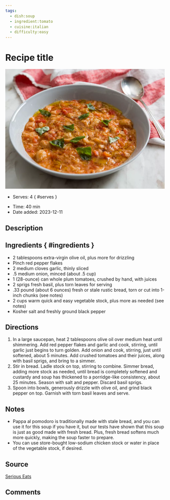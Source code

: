 ```yaml
---
tags:
  - dish:soup
  - ingredient:tomato
  - cuisine:italian
  - difficulty:easy
---
```

<!-- Tags can have colon, but no space around it -->

# Recipe title

![Recipe picture](../images/pappa_al_pomodoro.webp)

<!-- Serves has to be a single number, no dashes, but text is allowed after the
number (e.g., 24 cookies) -->
- Serves: 4
{ #serves }
<!-- Time is not parsed, so anything can be input here, and additional
values can be added (e.g., "active time", "cooking time", etc) -->
- Time: 40 min
- Date added: 2023-12-11

## Description

## Ingredients { #ingredients }

<!-- Decimals are allowed, fractions are not. For ranges, use only a single dash
and no spaces between the numbers. -->

- 2 tablespoons extra-virgin olive oil, plus more for drizzling
- Pinch red pepper flakes
- 2 medium cloves garlic, thinly sliced
- .5 medium onion, minced (about .5 cup)
- 1 (28-ounce) can whole plum tomatoes, crushed by hand, with juices
- 2 sprigs fresh basil, plus torn leaves for serving
- .33 pound (about 6 ounces) fresh or stale rustic bread, torn or cut into 1-inch chunks (see notes)
- 2 cups warm quick and easy vegetable stock, plus more as needed (see notes)
- Kosher salt and freshly ground black pepper

## Directions

<!-- If you have a direction that refers to a number of some ingredient, wrap
the number in asterisks and add `{.ingredient-num}` afterwards. For example,
write `Add 2 Tbsp oil to pan` as `Add *2*{.ingredient-num} to pan`. This allows
us to properly change the number when changing the serves value. -->

1. In a large saucepan, heat 2 tablespoons olive oil over medium heat until shimmering. Add red pepper flakes and garlic and cook, stirring, until garlic just begins to turn golden. Add onion and cook, stirring, just until softened, about 5 minutes. Add crushed tomatoes and their juices, along with basil sprigs, and bring to a simmer. 
2. Stir in bread. Ladle stock on top, stirring to combine. Simmer bread, adding more stock as needed, until bread is completely softened and custardy and soup has thickened to a porridge-like consistency, about 25 minutes. Season with salt and pepper. Discard basil sprigs. 
3. Spoon into bowls, generously drizzle with olive oil, and grind black pepper on top. Garnish with torn basil leaves and serve. 

## Notes

- Pappa al pomodoro is traditionally made with stale bread, and you can use it for this soup if you have it, but our tests have shown that this soup is just as good made with fresh bread. Plus, fresh bread softens much more quickly, making the soup faster to prepare.
- You can use store-bought low-sodium chicken stock or water in place of the vegetable stock, if desired. 

## Source

[Serious Eats](https://www.seriouseats.com/tuscan-tomato-bread-soup-pappa-al-pomodoro-recipe)

## Comments
